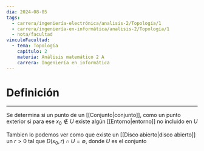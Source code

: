 ```yaml
---
dia: 2024-08-05
tags:
  - carrera/ingeniería-electrónica/analisis-2/Topología/1
  - carrera/ingeniería-en-informática/analisis-2/Topología/1
  - nota/facultad
vinculoFacultad:
  - tema: Topología
    capitulo: 2
    materia: Análisis matemático 2 A
    carrera: Ingeniería en informática
---
```

# Definición
---
Se determina si un punto de un [[Conjunto|conjunto]], como un punto exterior si para ese $x_0 \notin U$ existe algún [[Entorno|entorno]] no incluido en $U$

Tambien lo podemos ver como que existe un [[Disco abierto|disco abierto]] un $r > 0$ tal que $D(x_0, r) \cap U = \emptyset$, donde $U$ es el conjunto
